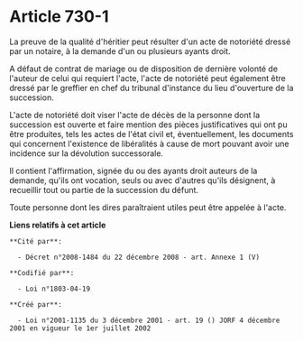 # Article 730-1

La preuve de la qualité d'héritier peut résulter d'un acte de notoriété dressé par un notaire, à la demande d'un ou plusieurs
ayants droit.

A défaut de contrat de mariage ou de disposition de dernière volonté de l'auteur de celui qui requiert l'acte, l'acte de
notoriété peut également être dressé par le greffier en chef du tribunal d'instance du lieu d'ouverture de la succession.

L'acte de notoriété doit viser l'acte de décès de la personne dont la succession est ouverte et faire mention des pièces
justificatives qui ont pu être produites, tels les actes de l'état civil et, éventuellement, les documents qui concernent
l'existence de libéralités à cause de mort pouvant avoir une incidence sur la dévolution successorale.

Il contient l'affirmation, signée du ou des ayants droit auteurs de la demande, qu'ils ont vocation, seuls ou avec d'autres
qu'ils désignent, à recueillir tout ou partie de la succession du défunt.

Toute personne dont les dires paraîtraient utiles peut être appelée à l'acte.

**Liens relatifs à cet article**

	**Cité par**:

	  - Décret n°2008-1484 du 22 décembre 2008 - art. Annexe 1 (V)

	**Codifié par**:

	  - Loi n°1803-04-19

	**Créé par**:

	  - Loi n°2001-1135 du 3 décembre 2001 - art. 19 () JORF 4 décembre 2001 en vigueur le 1er juillet 2002
